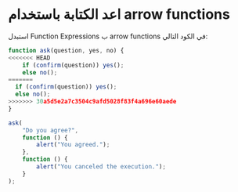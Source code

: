 # اعد الكتابة باستخدام arrow functions

استبدل Function Expressions ب arrow functions في الكود التالي:

```js run
function ask(question, yes, no) {
<<<<<<< HEAD
    if (confirm(question)) yes();
    else no();
=======
  if (confirm(question)) yes();
  else no();
>>>>>>> 30a5d5e2a7c3504c9afd5028f83f4a696e60aede
}

ask(
    "Do you agree?",
    function () {
        alert("You agreed.");
    },
    function () {
        alert("You canceled the execution.");
    }
);
```
